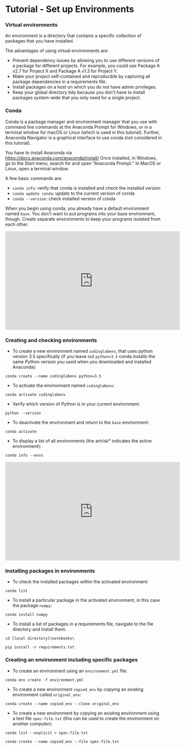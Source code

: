 # Tutorial - Set up Environments

### Virtual environments
An environment is a directory that contains a specific collection of packages that you have installed. 

The advantages of using virtual environments are: 
- Prevent dependency issues by allowing you to use different versions of a package for different projects. For example, you could use Package A v2.7 for Project X and Package A v1.3 for Project Y.
- Make your project self-contained and reproducible by capturing all package dependencies in a requirements file.
- Install packages on a host on which you do not have admin privileges.
- Keep your global directory tidy because you don't have to install packages system-wide that you only need for a single project.

### Conda 
Conda is a package manager and environment manager that you use with command line commands at the Anaconda Prompt for Windows, or in a terminal window for macOS or Linux (which is used in this tutorial). Further, Anaconda Navigator is a graphical interface to use conda (not considered in this tutorial). 

You have to install Anaconda via https://docs.anaconda.com/anaconda/install/
Once installed, in Windows, go to the Start menu, search for and open "Anaconda Prompt." In MacOS or Linux, open a terminal window. 

A few basic commands are: 
- `conda info`: verify that conda is installed and check the installed version
- `conda update conda`: update to the current version of conda
- `conda --version`: check installed version of conda

When you begin using conda, you already have a default environment named `base`. You don't want to put programs into your base environment, though. Create separate environments to keep your programs isolated from each other.

<p align="center">
<iframe width="560" height="315" src="https://www.youtube.com/embed/QLDm2aQcyG8" title="YouTube video player" frameborder="0" allow="accelerometer; autoplay; clipboard-write; encrypted-media; gyroscope; picture-in-picture" allowfullscreen></iframe>

### Creating and checking environments

- To create a new environment named `codinglabenv`, that uses python version 3.5 specifically (if you leave out `python=3.5` conda installs the same Python version you used when you downloaded and installed Anaconda):

`conda create --name codinglabenv python=3.5`

- To activate the environment named `codinglabenv`:

`conda activate codinglabenv`

- Verify which version of Python is in your current environment:

`python --version`

- To deactivate the environment and return to the `base` environment:

`conda activate`

- To display a list of all environments (the artrisk* indicates the active environment):

`conda info --envs`

<p align="center">
<iframe width="560" height="315" src="https://www.youtube.com/embed/hSh256fmIHY" title="YouTube video player" frameborder="0" allow="accelerometer; autoplay; clipboard-write; encrypted-media; gyroscope; picture-in-picture" allowfullscreen></iframe>


### Installing packages in environments

- To check the installed packages within the activated environment:

`conda list`

- To install a particular package in the activated environment, in this case the package `numpy`:

`conda install numpy`

- To install a list of packages in a requirements file, navigate to the file directory and install them: 

`cd [local directory]\notebooks\`

`pip install -r requirements.txt`

### Creating an environment including specific packages

- To create an environment using an `environment.yml` file: 

`conda env create -f environment.yml`

- To create a new environment `copied_env` by copying an existing environment called `original_env`:  

`conda create --name copied_env --clone original_env`

- To create a new environment by copying an existing environment using a text file `spec-file.txt` (this can be used to create the environment on another computer): 

`conda list --explicit > spec-file.txt`

`conda create --name copied_env --file spec-file.txt`
